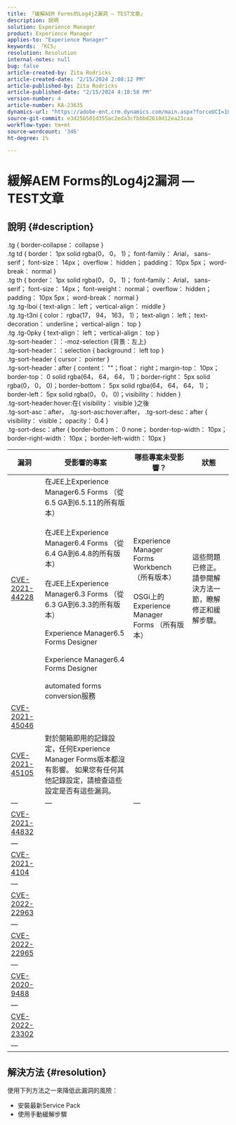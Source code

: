 ```yaml
---
title: 「緩解AEM Forms的Log4j2漏洞 — TEST文章」
description: 說明
solution: Experience Manager
product: Experience Manager
applies-to: "Experience Manager"
keywords: 「KCS」
resolution: Resolution
internal-notes: null
bug: false
article-created-by: Zita Rodricks
article-created-date: "2/15/2024 2:08:12 PM"
article-published-by: Zita Rodricks
article-published-date: "2/15/2024 4:18:58 PM"
version-number: 4
article-number: KA-23635
dynamics-url: "https://adobe-ent.crm.dynamics.com/main.aspx?forceUCI=1&pagetype=entityrecord&etn=knowledgearticle&id=2aaf3fa6-0bcc-ee11-9079-6045bd0063aa"
source-git-commit: e3d25b501d355ac2eda3cfbbbd2610d12ea23caa
workflow-type: tm+mt
source-wordcount: '346'
ht-degree: 1%

---
```


# 緩解AEM Forms的Log4j2漏洞 — TEST文章

## 說明 {#description}

.tg { border-collapse： collapse }<br>.tg td { border： 1px solid rgba(0， 0， 1)； font-family： Arial， sans-serif； font-size： 14px； overflow： hidden； padding： 10px 5px； word-break： normal }<br>.tg th { border： 1px solid rgba(0， 0， 1)； font-family： Arial， sans-serif； font-size： 14px； font-weight： normal； overflow： hidden； padding： 10px 5px； word-break： normal }<br>.tg .tg-lboi { text-align： left； vertical-align： middle }<br>.tg .tg-t3ni { color： rgba(17， 94， 163， 1)； text-align： left； text-decoration： underline； vertical-align： top }<br>.tg .tg-0pky { text-align： left； vertical-align： top }<br>.tg-sort-header：：-moz-selection {背景：左上}<br>.tg-sort-header：：selection { background： left top }<br>.tg-sort-header { cursor： pointer }<br>.tg-sort-header：after { content： &quot;&quot;；float： right；margin-top： 10px；border-top： 0 solid rgba(64， 64， 64， 1)；border-right： 5px solid rgba(0， 0， 0)；border-bottom： 5px solid rgba(64， 64， 64， 1)；border-left： 5px solid rgba(0， 0， 0)；visibility： hidden }<br>.tg-sort-header:hover:在{ visibility： visible }之後<br>.tg-sort-asc：after， .tg-sort-asc:hover:after， .tg-sort-desc：after { visibility： visible； opacity： 0.4 }<br>.tg-sort-desc：after { border-bottom： 0 none； border-top-width： 10px； border-right-width： 10px； border-left-width： 10px }

| 漏洞 | 受影響的專案 | 哪些專案未受影響？ | 狀態 |
| --- | --- | --- | --- |
| [CVE-2021-44228](https://cve.mitre.org/cgi-bin/cvename.cgi?name=2021-44228) | 在JEE上Experience Manager6.5 Forms （從6.5 GA到6.5.11的所有版本）<br><br>在JEE上Experience Manager6.4 Forms （從6.4 GA到6.4.8的所有版本）<br><br>在JEE上Experience Manager6.3 Forms （從6.3 GA到6.3.3的所有版本）<br><br>Experience Manager6.5 Forms Designer<br><br>Experience Manager6.4 Forms Designer<br><br>automated forms conversion服務 | Experience Manager Forms Workbench （所有版本）<br><br>OSGi上的Experience Manager Forms （所有版本） | 這些問題已修正。 請參閱解決方法一節，瞭解修正和緩解步驟。 |
| [CVE-2021-45046](https://cve.mitre.org/cgi-bin/cvename.cgi?name=2021-45046) |
| [CVE-2021-45105](https://cve.mitre.org/cgi-bin/cvename.cgi?name=CVE-2021-45105) | 對於開箱即用的記錄設定，任何Experience Manager Forms版本都沒有影響。 如果您有任何其他記錄設定，請檢查這些設定是否有這些漏洞。 |   |
| — | — | — |
| [CVE-2021-44832](https://cve.mitre.org/cgi-bin/cvename.cgi?name=CVE-2021-44832) |
| — |
| [CVE-2021-4104](https://cve.mitre.org/cgi-bin/cvename.cgi?name=CVE-2021-4104) |
| — |
| [CVE-2022-22963](https://cve.mitre.org/cgi-bin/cvename.cgi?name=CVE-2022-22963) |
| — |
| [CVE-2022-22965](https://cve.mitre.org/cgi-bin/cvename.cgi?name=CVE-2022-22965) |
| — |
| [CVE-2020-9488](https://cve.mitre.org/cgi-bin/cvename.cgi?name=CVE-2020-9488) |
| — |
| [CVE-2022-23302](https://cve.mitre.org/cgi-bin/cvename.cgi?name=CVE-2022-23302) |
| — |



## 解決方法 {#resolution}


使用下列方法之一來降低此漏洞的風險：

- 安裝最新Service Pack
- 使用手動緩解步驟

